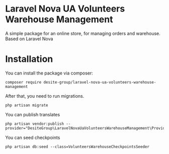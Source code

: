 # Laravel Nova UA Volunteers Warehouse Management
A simple package for an online store, for managing orders and warehouse. Based on Laravel Nova

# Installation

You can install the package via composer:

    composer require desite-group/laravel-nova-ua-volunteers-warehouse-management

After that, you need to run migrations.

    php artisan migrate
You can publish translates


    php artisan vendor:publish --provider="DesiteGroup\LaravelNovaUaVolunteersWarehouseManagement\Providers\WarehouseServiceProvider"

You can seed checkpoints

    php artisan db:seed --class=VolunteersWarehouseCheckpointsSeeder

